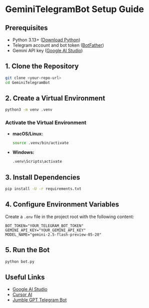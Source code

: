 # GeminiTelegramBot Setup Guide

## Prerequisites
- Python 3.13+ ([Download Python](https://www.python.org/downloads/))
- Telegram account and bot token ([BotFather](https://core.telegram.org/bots#botfather))
- Gemini API key ([Google AI Studio](https://aistudio.google.com/prompts/new_chat))

## 1. Clone the Repository
```sh
git clone <your-repo-url>
cd GeminiTelegramBot
```

## 2. Create a Virtual Environment
```sh
python3 -m venv .venv
```

### Activate the Virtual Environment
- **macOS/Linux:**
  ```sh
  source .venv/bin/activate
  ```
- **Windows:**
  ```sh
  .venv\Scripts\activate
  ```

## 3. Install Dependencies
```sh
pip install -U -r requirements.txt
```

## 4. Configure Environment Variables
Create a `.env` file in the project root with the following content:

```env
BOT_TOKEN="YOUR_TELEGRAM_BOT_TOKEN"
GEMINI_API_KEY="YOUR_GEMINI_API_KEY"
MODEL_NAME="gemini-2.5-flash-preview-05-20"
```

## 5. Run the Bot
```sh
python bot.py
```

## Useful Links
- [Google AI Studio](https://aistudio.google.com/prompts/new_chat)
- [Cursor AI](https://www.cursor.com/)
- [Jumble GPT Telegram Bot](http://t.me/JumbleGPT_bot) 